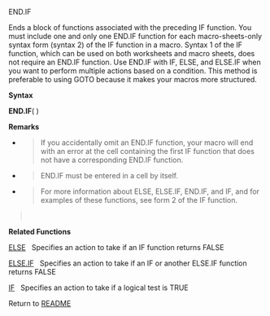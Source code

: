 END.IF

Ends a block of functions associated with the preceding IF function. You
must include one and only one END.IF function for each macro-sheets-only
syntax form (syntax 2) of the IF function in a macro. Syntax 1 of the IF
function, which can be used on both worksheets and macro sheets, does
not require an END.IF function. Use END.IF with IF, ELSE, and ELSE.IF
when you want to perform multiple actions based on a condition. This
method is preferable to using GOTO because it makes your macros more
structured.

**Syntax**

**END.IF**( )

**Remarks**

  - > If you accidentally omit an END.IF function, your macro will end
    > with an error at the cell containing the first IF function that
    > does not have a corresponding END.IF function.

  - > END.IF must be entered in a cell by itself.

  - > For more information about ELSE, ELSE.IF, END.IF, and IF, and for
    > examples of these functions, see form 2 of the IF function.

>  

**Related Functions**

[ELSE](ELSE.md)   Specifies an action to take if an IF function returns FALSE

[ELSE.IF](ELSE.IF.md)   Specifies an action to take if an IF or another ELSE.IF
function returns FALSE

[IF](IF.md)   Specifies an action to take if a logical test is TRUE



Return to [README](README.md)


